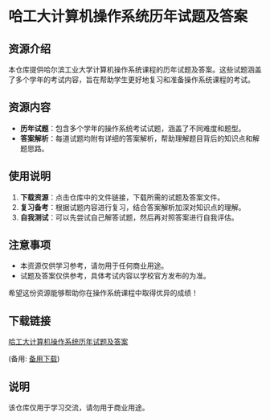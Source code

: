 # 哈工大计算机操作系统历年试题及答案

## 资源介绍

本仓库提供哈尔滨工业大学计算机操作系统课程的历年试题及答案。这些试题涵盖了多个学年的考试内容，旨在帮助学生更好地复习和准备操作系统课程的考试。

## 资源内容

- **历年试题**：包含多个学年的操作系统考试试题，涵盖了不同难度和题型。
- **答案解析**：每道试题均附有详细的答案解析，帮助理解题目背后的知识点和解题思路。

## 使用说明

1. **下载资源**：点击仓库中的文件链接，下载所需的试题及答案文件。
2. **复习备考**：根据试题内容进行复习，结合答案解析加深对知识点的理解。
3. **自我测试**：可以先尝试自己解答试题，然后再对照答案进行自我评估。

## 注意事项

- 本资源仅供学习参考，请勿用于任何商业用途。
- 试题及答案仅供参考，具体考试内容以学校官方发布的为准。

希望这份资源能够帮助你在操作系统课程中取得优异的成绩！

## 下载链接
[哈工大计算机操作系统历年试题及答案](https://pan.quark.cn/s/48b0d085ec31) 

(备用: [备用下载](https://pan.baidu.com/s/1dLQGdMh-Vx7s6P3UiR43uA?pwd=1234))

## 说明

该仓库仅用于学习交流，请勿用于商业用途。
